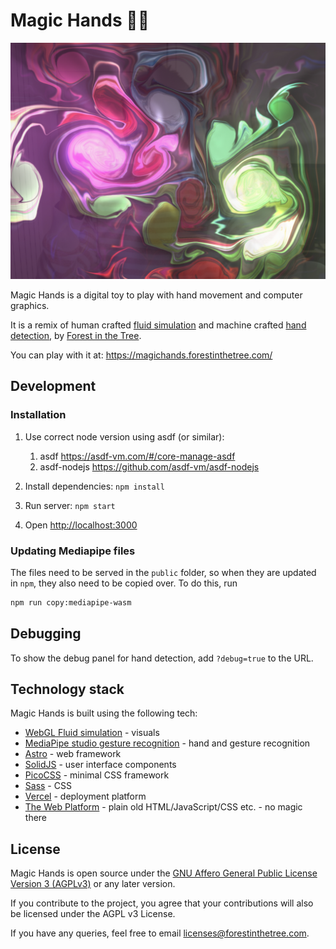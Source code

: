 # Magic Hands 🙌🏼

![Magic Hands image](./public/magic-hands.jpg)

Magic Hands is a digital toy to play with hand movement and computer graphics.

It is a remix of human crafted [fluid simulation](https://paveldogreat.github.io/WebGL-Fluid-Simulation/) and machine crafted [hand detection](https://mediapipe-studio.webapps.google.com/demo/gesture_recognizer), by [Forest in the Tree](https://www.forestinthetree.com/).

You can play with it at: https://magichands.forestinthetree.com/

## Development

### Installation

1. Use correct node version using asdf (or similar):

   1. asdf https://asdf-vm.com/#/core-manage-asdf
   1. asdf-nodejs https://github.com/asdf-vm/asdf-nodejs

1. Install dependencies: `npm install`
1. Run server: `npm start`
1. Open [http://localhost:3000](http://localhost:3000)

### Updating Mediapipe files

The files need to be served in the `public` folder, so when they are updated in `npm`, they also need to be copied over. To do this, run

```bash
npm run copy:mediapipe-wasm
```

## Debugging

To show the debug panel for hand detection, add `?debug=true` to the URL.

## Technology stack

Magic Hands is built using the following tech:

- [WebGL Fluid simulation](https://paveldogreat.github.io/WebGL-Fluid-Simulation/) - visuals
- [MediaPipe studio gesture recognition](https://mediapipe-studio.webapps.google.com/demo/gesture_recognizer) - hand and gesture recognition
- [Astro](https://astro.build/) - web framework
- [SolidJS](https://www.solidjs.com/) - user interface components
- [PicoCSS](https://picocss.com/) - minimal CSS framework
- [Sass](https://sass-lang.com/) - CSS
- [Vercel](https://vercel.com/dashboard) - deployment platform
- [The Web Platform](https://en.wikipedia.org/wiki/Web_platform) - plain old HTML/JavaScript/CSS etc. - no magic there

## License

Magic Hands is open source under the [GNU Affero General Public License Version 3 (AGPLv3)](https://www.gnu.org/licenses/agpl-3.0.en.html) or any later version.

If you contribute to the project, you agree that your contributions will also be licensed under the AGPL v3 License.

If you have any queries, feel free to email [licenses@forestinthetree.com](mailto:licenses@forestinthetree.com).
